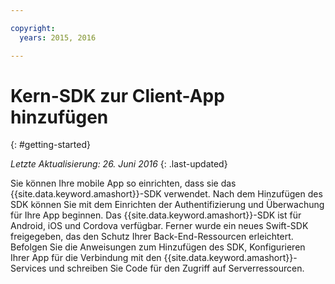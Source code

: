 ```yaml
---

copyright:
  years: 2015, 2016

---
```


# Kern-SDK zur Client-App hinzufügen
{: #getting-started}

*Letzte Aktualisierung: 26. Juni 2016*
{: .last-updated}

Sie können Ihre mobile App so einrichten, dass sie das {{site.data.keyword.amashort}}-SDK verwendet.  Nach dem Hinzufügen des SDK können Sie mit dem Einrichten der Authentifizierung und Überwachung für Ihre App beginnen. Das {{site.data.keyword.amashort}}-SDK ist für Android, iOS und Cordova verfügbar. Ferner wurde ein neues Swift-SDK freigegeben, das den Schutz Ihrer Back-End-Ressourcen erleichtert. Befolgen Sie die Anweisungen zum Hinzufügen des SDK, Konfigurieren Ihrer App für die Verbindung mit den {{site.data.keyword.amashort}}-Services und schreiben Sie Code für den Zugriff auf Serverressourcen.
